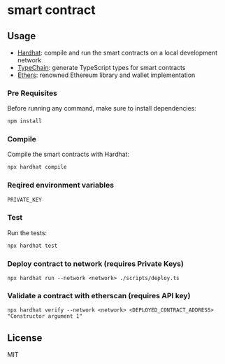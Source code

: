# smart contract 


## Usage

- [Hardhat](https://github.com/nomiclabs/hardhat): compile and run the smart contracts on a local development network
- [TypeChain](https://github.com/ethereum-ts/TypeChain): generate TypeScript types for smart contracts
- [Ethers](https://github.com/ethers-io/ethers.js/): renowned Ethereum library and wallet implementation
### Pre Requisites

Before running any command, make sure to install dependencies:

```sh
npm install
```

### Compile

Compile the smart contracts with Hardhat:

```sh
npx hardhat compile
```
### Reqired  environment variables
```sh
PRIVATE_KEY
```
### Test

Run the tests:

```sh
npx hardhat test
```

### Deploy contract to network (requires Private Keys)

```
npx hardhat run --network <network> ./scripts/deploy.ts
```

### Validate a contract with etherscan (requires API key)

```
npx hardhat verify --network <network> <DEPLOYED_CONTRACT_ADDRESS> "Constructor argument 1"
```

## License

MIT

